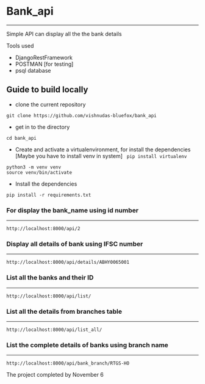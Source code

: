 # Bank_api
___________
Simple API can display all the the bank details 

Tools used
* DjangoRestFramework 
* POSTMAN [for testing]
* psql database 


## Guide to build locally
* clone the current repository
```
git clone https://github.com/vishnudas-bluefox/bank_api
```
* get in to the directory
```
cd bank_api
```
* Create and activate a virtualenvironment, for install the dependencies
  [Maybe you have to install venv in system] ``` pip install virtualenv```
```
python3 -m venv venv
source venv/bin/activate
```
* Install the dependencies 
```
pip install -r requirements.txt
```



### For display the bank_name using id number
_____________
```
http://localhost:8000/api/2
```

### Display all details of bank using IFSC number
______________
```
http://localhost:8000/api/details/ABHY0065001
```

### List all the banks and their ID
______________
```
http://localhost:8000/api/list/
```
### List all the details from branches table
__________________
```
http://localhost:8000/api/list_all/
```

### List the complete details of banks using branch name
__________________

```
http://localhost:8000/api/bank_branch/RTGS-HO
```


The project completed by November 6

